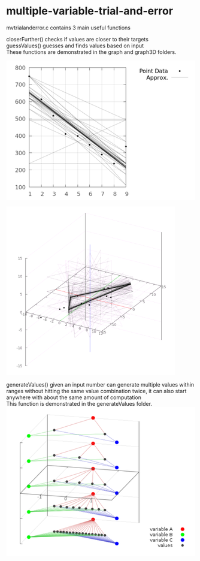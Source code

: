 # multiple-variable-trial-and-error
mvtrialanderror.c contains 3 main useful functions  

closerFurther() checks if values are closer to their targets  
guessValues() guesses and finds values based on input  
These functions are demonstrated in the graph and graph3D folders.  

![trial_and_error_graph](https://github.com/lowlevel86/multiple-variable-trial-and-error/blob/master/graph/graph.png "graph example")

![trial_and_error_graph](https://github.com/lowlevel86/multiple-variable-trial-and-error/blob/master/graph3D/graph3D.png "3d graph example")

generateValues() given an input number can generate multiple values within ranges without hitting the same value combination twice, it can also start anywhere with about the same amount of computation  
This function is demonstrated in the generateValues folder.  
![all_combinations](https://github.com/lowlevel86/multiple-variable-trial-and-error/blob/master/all_combinations.png "outputValues.py")
